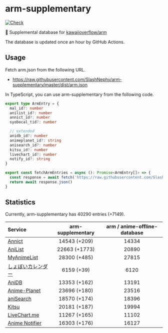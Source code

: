 # arm-supplementary

[![Check](https://github.com/SlashNephy/arm-supplementary/actions/workflows/check-node.yml/badge.svg)](https://github.com/SlashNephy/arm-supplementary/actions/workflows/check-node.yml)

💊 Supplemental database for [kawaiioverflow/arm](https://github.com/kawaiioverflow/arm)

The database is updated once an hour by GitHub Actions.

## Usage

Fetch arm.json from the following URL.

- https://raw.githubusercontent.com/SlashNephy/arm-supplementary/master/dist/arm.json

In TypeScript, you can use arm-supplementary from the following code.

```TypeScript
export type ArmEntry = {
  mal_id?: number
  anilist_id?: number
  annict_id?: number
  syobocal_tid?: number

  // extended
  anidb_id?: number
  animeplanet_id?: string
  anisearch_id?: number
  kitsu_id?: number
  livechart_id?: number
  notify_id?: string
}

export const fetchArmEntries = async (): Promise<ArmEntry[]> => {
  const response = await fetch('https://raw.githubusercontent.com/SlashNephy/arm-supplementary/master/dist/arm.json')
  return await response.json()
}
```

## Statistics

Currently, arm-supplementary has 40290 entries (+7149).

| Service                                     | arm-supplementary | arm / anime-offline-database |
| :------------------------------------------ | :---------------: | :--------------------------: |
| [Annict](https://annict.com)                |   14543 (+209)    |            14334             |
| [AniList](https://anilist.co)               |   22663 (+1773)   |            20890             |
| [MyAnimeList](https://myanimelist.net)      |   28300 (+485)    |            27815             |
| [しょぼいカレンダー](https://cal.syoboi.jp) |    6159 (+39)     |             6120             |
| [AniDB](https://anidb.net)                  |   13353 (+162)    |            13191             |
| [Anime-Planet](https://anime-planet.com)    |   23696 (+180)    |            23516             |
| [aniSearch](https://anisearch.com)          |   18570 (+174)    |            18396             |
| [Kitsu](https://kitsu.io)                   |   20181 (+187)    |            19994             |
| [LiveChart.me](https://livechart.me)        |   11267 (+165)    |            11102             |
| [Anime Notifier](https://notify.moe)        |   16303 (+176)    |            16127             |
